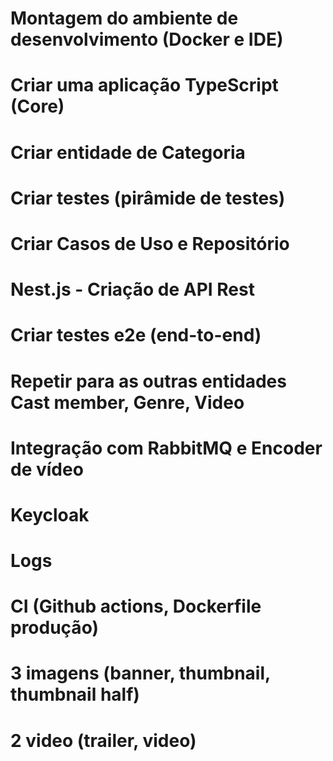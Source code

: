 # Montagem do ambiente de desenvolvimento (Docker e IDE)
# Criar uma aplicação TypeScript (Core)
# Criar entidade de Categoria
# Criar testes (pirâmide de testes)
# Criar Casos de Uso e Repositório
# Nest.js - Criação de API Rest
# Criar testes e2e (end-to-end)

# Repetir para as outras entidades Cast member, Genre, Video

# Integração com RabbitMQ e Encoder de vídeo
# Keycloak
# Logs
# CI (Github actions, Dockerfile produção)

# 3 imagens (banner, thumbnail, thumbnail half)

# 2 video (trailer, video)

